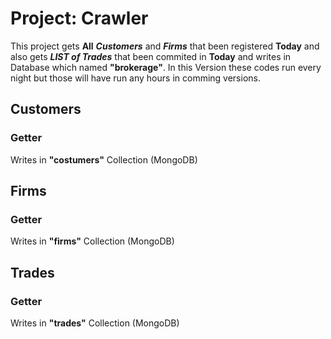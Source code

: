 
# Project: Crawler
This project gets **All** ***Customers*** and ***Firms*** that been registered **Today** and also gets ***LIST of Trades*** that been commited in **Today** and writes in Database which named **"brokerage"**.
In this Version these codes run every night but those will have run any hours in comming versions.

## [](#modules)Customers
### [](#function)Getter
Writes in **"costumers"** Collection (MongoDB)

## [](#modules)Firms
### [](#function)Getter
Writes in **"firms"** Collection (MongoDB)

## [](#modules)Trades
### [](#function)Getter
Writes in **"trades"** Collection (MongoDB)

